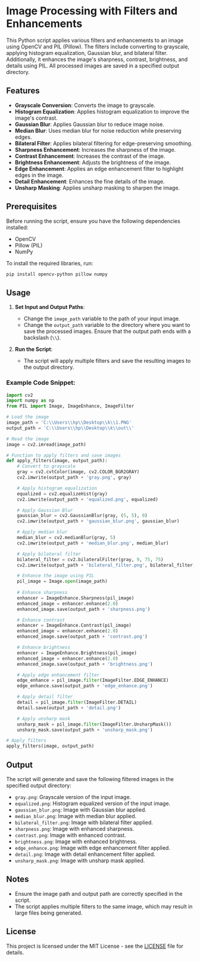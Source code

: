 # Image Processing with Filters and Enhancements

This Python script applies various filters and enhancements to an image using OpenCV and PIL (Pillow). The filters include converting to grayscale, applying histogram equalization, Gaussian blur, and bilateral filter. Additionally, it enhances the image's sharpness, contrast, brightness, and details using PIL. All processed images are saved in a specified output directory.

## Features

- **Grayscale Conversion**: Converts the image to grayscale.
- **Histogram Equalization**: Applies histogram equalization to improve the image's contrast.
- **Gaussian Blur**: Applies Gaussian blur to reduce image noise.
- **Median Blur**: Uses median blur for noise reduction while preserving edges.
- **Bilateral Filter**: Applies bilateral filtering for edge-preserving smoothing.
- **Sharpness Enhancement**: Increases the sharpness of the image.
- **Contrast Enhancement**: Increases the contrast of the image.
- **Brightness Enhancement**: Adjusts the brightness of the image.
- **Edge Enhancement**: Applies an edge enhancement filter to highlight edges in the image.
- **Detail Enhancement**: Enhances the fine details of the image.
- **Unsharp Masking**: Applies unsharp masking to sharpen the image.

## Prerequisites

Before running the script, ensure you have the following dependencies installed:

- OpenCV
- Pillow (PIL)
- NumPy

To install the required libraries, run:

```bash
pip install opencv-python pillow numpy
```

## Usage

1. **Set Input and Output Paths**: 
   - Change the `image_path` variable to the path of your input image.
   - Change the `output_path` variable to the directory where you want to save the processed images. Ensure that the output path ends with a backslash (`\\`).

2. **Run the Script**:
   - The script will apply multiple filters and save the resulting images to the output directory.

### Example Code Snippet:

```python
import cv2
import numpy as np
from PIL import Image, ImageEnhance, ImageFilter

# Load the image
image_path = 'C:\\Users\\hp\\Desktop\\k\\1.PNG'
output_path = 'C:\\Users\\hp\\Desktop\\k\\out\\'

# Read the image
image = cv2.imread(image_path)

# Function to apply filters and save images
def apply_filters(image, output_path):
    # Convert to grayscale
    gray = cv2.cvtColor(image, cv2.COLOR_BGR2GRAY)
    cv2.imwrite(output_path + 'gray.png', gray)

    # Apply histogram equalization
    equalized = cv2.equalizeHist(gray)
    cv2.imwrite(output_path + 'equalized.png', equalized)

    # Apply Gaussian Blur
    gaussian_blur = cv2.GaussianBlur(gray, (5, 5), 0)
    cv2.imwrite(output_path + 'gaussian_blur.png', gaussian_blur)

    # Apply median blur
    median_blur = cv2.medianBlur(gray, 5)
    cv2.imwrite(output_path + 'median_blur.png', median_blur)

    # Apply bilateral filter
    bilateral_filter = cv2.bilateralFilter(gray, 9, 75, 75)
    cv2.imwrite(output_path + 'bilateral_filter.png', bilateral_filter)

    # Enhance the image using PIL
    pil_image = Image.open(image_path)
    
    # Enhance sharpness
    enhancer = ImageEnhance.Sharpness(pil_image)
    enhanced_image = enhancer.enhance(2.0)
    enhanced_image.save(output_path + 'sharpness.png')

    # Enhance contrast
    enhancer = ImageEnhance.Contrast(pil_image)
    enhanced_image = enhancer.enhance(2.0)
    enhanced_image.save(output_path + 'contrast.png')

    # Enhance brightness
    enhancer = ImageEnhance.Brightness(pil_image)
    enhanced_image = enhancer.enhance(2.0)
    enhanced_image.save(output_path + 'brightness.png')

    # Apply edge enhancement filter
    edge_enhance = pil_image.filter(ImageFilter.EDGE_ENHANCE)
    edge_enhance.save(output_path + 'edge_enhance.png')

    # Apply detail filter
    detail = pil_image.filter(ImageFilter.DETAIL)
    detail.save(output_path + 'detail.png')

    # Apply unsharp mask
    unsharp_mask = pil_image.filter(ImageFilter.UnsharpMask())
    unsharp_mask.save(output_path + 'unsharp_mask.png')

# Apply filters
apply_filters(image, output_path)
```

## Output

The script will generate and save the following filtered images in the specified output directory:

- `gray.png`: Grayscale version of the input image.
- `equalized.png`: Histogram equalized version of the input image.
- `gaussian_blur.png`: Image with Gaussian blur applied.
- `median_blur.png`: Image with median blur applied.
- `bilateral_filter.png`: Image with bilateral filter applied.
- `sharpness.png`: Image with enhanced sharpness.
- `contrast.png`: Image with enhanced contrast.
- `brightness.png`: Image with enhanced brightness.
- `edge_enhance.png`: Image with edge enhancement filter applied.
- `detail.png`: Image with detail enhancement filter applied.
- `unsharp_mask.png`: Image with unsharp mask applied.

## Notes

- Ensure the image path and output path are correctly specified in the script.
- The script applies multiple filters to the same image, which may result in large files being generated.

## License

This project is licensed under the MIT License - see the [LICENSE](LICENSE) file for details.
